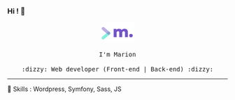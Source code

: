 ### Hi ! 👋

<!--
**marion-hrlt/marion-hrlt** is a ✨ _special_ ✨ repository because its `README.md` (this file) appears on your GitHub profile.

Here are some ideas to get you started:

- 🔭 I’m currently working on ...
- 🌱 I’m currently learning ...
- 👯 I’m looking to collaborate on ...
- 🤔 I’m looking for help with ...
- 💬 Ask me about ...
- 📫 How to reach me: ...
- 😄 Pronouns: ...
- ⚡ Fun fact: ...
-->

<p align="center">
  <img src="https://github.com/marion-hrlt/marion-hrlt/blob/main/assets/img/logomarion.png" width="15%">
  <br><br>
  <samp>
    I'm Marion
    <br><br>
    :dizzy: Web developer (Front-end | Back-end) :dizzy:
  </samp>
</p>


---

<p>🔭 Skills : Wordpress, Symfony, Sass, JS</p>
